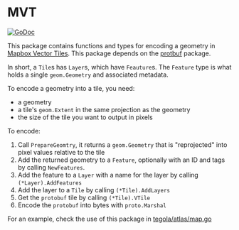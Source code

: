 # MVT

[![GoDoc](https://godoc.org/github.com/go-spatial/geom/encoding/mvt?status.svg)](https://godoc.org/github.com/go-spatial/geom/encoding/mvt)

This package contains functions and types for encoding a geometry in
[Mapbox Vector Tiles](https://github.com/mapbox/vector-tile-spec). This
package depends on the [protbuf](https://github.com/golang/protobuf) package.

In short, a `Tile`s has `Layer`s, which have `Feauture`s. The `Feature` type
is what holds a single `geom.Geometry` and associated metadata.

To encode a geometry into a tile, you need:
* a geometry
* a tile's `geom.Extent` in the same projection as the geometry
* the size of the tile you want to output in pixels

To encode:
1. Call `PrepareGeomtry`, it returns a `geom.Geometry` that is "reprojected"
   into pixel values relative to the tile
2. Add the returned geometry to a `Feature`, optionally with an ID and
   tags by calling `NewFeatures`.
3. Add the feature to a `Layer` with a name for the layer
   by calling `(*Layer).AddFeatures`
4. Add the layer to a `Tile` by calling `(*Tile).AddLayers`
5. Get the `protobuf` tile by calling `(*Tile).VTile`
6. Encode the `protobuf` into bytes with `proto.Marshal`

For an example, check the use of this package in [tegola/atlas/map.go](https://github.com/go-spatial/tegola/blob/master/atlas/map.go)

